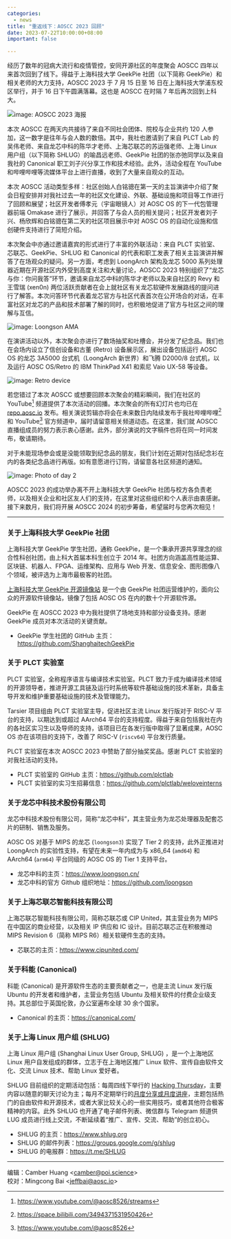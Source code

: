 ```yaml
---
categories:
  - news
title: "重返线下：AOSCC 2023 回顾"
date: 2023-07-22T10:00:00+08:00
important: false

---
```


经历了数年的冠病大流行和疫情管控，安同开源社区的年度聚会 AOSCC 四年以来首次回到了线下。得益于上海科技大学 GeekPie 社团（以下简称 GeekPie）和相关老师的大力支持，AOSCC 2023 于 7 月 15 日至 16 日在上海科技大学浦东校区举行，并于 16 日下午圆满落幕。这也是 AOSCC 在时隔 7 年后再次回到上科大。

![image: AOSCC 2023 海报](/assets/news/poster.jpg "AOSCC 2023 海报")

本次 AOSCC 在两天内共接待了来自不同社会团体、院校与企业共约 120 人参加，这一数字是往年与会人数的数倍。其中，我社也邀请到了来自 PLCT Lab 的吴伟老师、来自龙芯中科的陈华才老师、上海芯联芯的苏运强老师、上海 Linux 用户组（以下简称 SHLUG）的喻昌远老师、GeekPie 社团的张亦弛同学以及来自我社的 Canonical 职工刘子兴分享工作和技术经验。此外，活动全程在 YouTube 和哔哩哔哩等流媒体平台上进行直播，收到了大量来自观众的互动。

本次 AOSCC 活动类型多样：社区创始人白铭骢在第一天的主旨演讲中介绍了聚会日程安排并对我社过去一年的社区文化建设、外联、基础设施和项目等工作进行了回顾和展望；社区开发者傅孝元（宇宙眼镜人）对 AOSC OS 的下一代包管理器前端 Omakase 进行了展示，并回答了与会人员的相关提问；社区开发者刘子兴、杨欣辉和白铭骢在第二天的社区项目展示中对 AOSC OS 的自动化设施和信创硬件支持进行了简短介绍。

本次聚会中亦通过邀请嘉宾的形式进行了丰富的外联活动：来自 PLCT 实验室、芯联芯、GeekPie、SHLUG 和 Canonical 的代表和职工发表了相关主旨演讲并解答了在场观众的疑问。另一方面，考虑到 LoongArch 架构及龙芯 5000 系列处理器近期在开源社区内外受到高度关注和大量讨论，AOSCC 2023 特别组织了“龙芯与你：你问我答”环节，邀请来自龙芯中科的陈华才老师以及来自社区的 Revy 和王雪瑞 (xen0n) 两位活跃贡献者在会上就社区有关龙芯软硬件发展路线的提问进行了解答。本次问答环节代表着龙芯官方与社区代表首次在公开场合的对话，在丰富社区对龙芯的产品和技术部署了解的同时，也积极地促进了官方与社区之间的理解与互信。

![image: Loongson AMA](/assets/news/loongson.jpg "“龙芯与你：你问我答” 照片")

在演讲活动以外，本次聚会亦进行了数场抽奖和吐槽会，并分发了纪念品。我们也在会场内设立了信创设备和古董 (Retro) 设备展示区，展出设备包括运行 AOSC OS 的龙芯 3A5000 台式机（LoongArch 新世界）和飞腾 D2000/8 台式机，以及运行 AOSC OS/Retro 的 IBM ThinkPad X41 和索尼 Vaio UX-58 等设备。

![image: Retro device](/assets/news/vaio.jpg "运行 AOSC OS/Retro 的索尼 Vaio UX-58")

若您错过了本次 AOSCC 或想要回顾本次聚会的精彩瞬间，我们在社区的 YouTube[^1] 频道提供了本次活动的回播。本次聚会的所有幻灯片也均已在 [repo.aosc.io](https://repo.aosc.io/aosc-documentation/aoscc-2023/) 发布。相关演说剪辑亦将会在未来数日内陆续发布于我社哔哩哔哩[^2] 和 YouTube[^3] 官方频道中，届时请留意相关频道动态。在这里，我们就 AOSCC 直播组成员的努力表示衷心感谢。此外，部分演说的文字稿件也将在同一时间发布，敬请期待。

对于未能现场参会或是没能领取到纪念品的朋友，我们计划在近期对包括纪念衫在内的各类纪念品进行再版。如有意愿进行订购，请留意各社区频道的通知。

![image: Photo of day 2](/assets/news/day_2.jpg "合影")

AOSCC 2023 的成功举办离不开上海科技大学 GeekPie 社团与校方各负责老师，以及相关企业和社区友人们的支持，在这里对这些组织和个人表示由衷感谢。接下来数月，我们将开展 AOSCC 2024 的初步筹备，希望届时与您再次相见！

---

### 关于上海科技大学 GeekPie 社团

上海科技大学 GeekPie 学生社团，通称 GeekPie，是一个秉承开源共享理念的综合性科创社团，由上科大首届本科生创立于 2014 年。社团方向涵盖高性能运算、区块链、机器人、FPGA、运维架构、应用与 Web 开发、信息安全、图形图像八个领域，被评选为上海市最极客的社团。

[上海科技大学 GeekPie 开源镜像站](https://mirrors.shanghaitech.edu.cn/) 是一个由 GeekPie 社团运营维护的，面向公众的开源软件镜像站，镜像了包括 AOSC OS 在内的数十个开源软件源。

GeekPie 在 AOSCC 2023 中为我社提供了场地支持和部分设备支持。感谢 GeekPie 成员对本次活动的关键贡献。

- GeekPie 学生社团的 GitHub 主页：<https://github.com/ShanghaitechGeekPie>

### 关于 PLCT 实验室

PLCT 实验室，全称程序语言与编译技术实验室。PLCT 致力于成为编译技术领域的开源领导者，推进开源工具链及运行时系统等软件基础设施的技术革新，具备主导开发和维护重要基础设施的技术及管理能力。

Tarsier 项目组由 PLCT 实验室主导，促进社区主流 Linux 发行版对于 RISC-V 平台的支持，以期达到或超过 AArch64 平台的支持程度。得益于来自包括我社在内的各社区实习生以及导师的支持，该项目已在各发行版中取得了显著成果，AOSC OS 亦在该项目的支持下，改善了 RISC-V (`riscv64`) 平台发行质量。

PLCT 实验室在本次 AOSCC 2023 中赞助了部分抽奖奖品。感谢 PLCT 实验室的对我社活动的支持。

- PLCT 实验室的 GitHub 主页：<https://github.com/plctlab>
- PLCT 实验室的实习生招募信息：<https://github.com/plctlab/weloveinterns>

### 关于龙芯中科技术股份有限公司

龙芯中科技术股份有限公司，简称“龙芯中科”，其主营业务为龙芯处理器及配套芯片的研制、销售及服务。

AOSC OS 对基于 MIPS 的龙芯 (`loongson3`) 实现了 Tier 2 的支持，此外正推进对 LoongArch 的实验性支持，有望在未来一年内成为与 x86_64 (`amd64`) 和 AArch64 (`arm64`) 平台同级的 AOSC OS 的 Tier 1 支持平台。

- 龙芯中科的主页：<https://www.loongson.cn/>
- 龙芯中科的官方 Github 组织地址：<https://github.com/loongson>

### 关于上海芯联芯智能科技有限公司

上海芯联芯智能科技有限公司，简称芯联芯或 CIP United，其主营业务为 MIPS 在中国区的商业经营，以及相关 IP 供应和 IC 设计。目前芯联芯正在积极推动 MIPS Revision 6（简称 MIPS R6）相关软硬件生态的支持。

- 芯联芯的主页：<https://www.cipunited.com/>

### 关于科能 (Canonical)

科能 (Canonical) 是开源软件生态的主要贡献者之一，也是主流 Linux 发行版 Ubuntu 的开发者和维护者，主营业务包括 Ubuntu 及相关软件的付费企业级支持。其总部位于英国伦敦，办公室遍布全球 30 余个国家。

- Canonical 的主页：<https://canonical.com/>

### 关于上海 Linux 用户组 (SHLUG)

上海 Linux 用户组 (Shanghai Linux User Group, SHLUG) ，是一个上海地区 Linux 用户自发组成的群体，立志于在上海地区推广 Linux 软件、宣传自由软件文化、交流 Linux 技术、帮助 Linux 爱好者。

SHLUG 目前组织的定期活动包括：每周四线下举行的 [Hacking Thursday](https://www.shlug.org/about/#hacking-thursday)，主要内容以随意的聊天讨论为主；每月不定期举行的[月度分享或月度讲座](https://www.shlug.org/about/#%E6%9C%88%E5%BA%A6%E8%AE%B2%E5%BA%A7monthly-meetup)，主题包括热门的自由软件和开源技术，或者大家比较关心的一些实用技巧，或者其他符合极客精神的内容。此外 SHLUG 也开通了电子邮件列表、微信群与 Telegram 频道供 LUG 成员进行线上交流，不断延续着“推广、宣传、交流、帮助”的创立初心。

- SHLUG 的主页：<https://www.shlug.org>
- SHLUG 的邮件列表：<https://groups.google.com/g/shlug>
- SHLUG 的电报群：<https://t.me/SHLUG>

---

编辑：Camber Huang \<<camber@poi.science>\>  
校对：Mingcong Bai \<<jeffbai@aosc.io>\>

[^1]: <https://www.youtube.com/@aosc8526/streams>
[^2]: <https://space.bilibili.com/3494371531950426>
[^3]: <https://www.youtube.com/@aosc8526>
